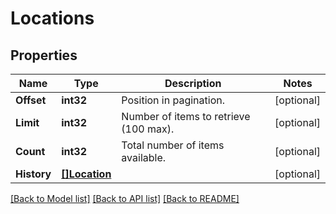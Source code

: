 # Locations

## Properties
Name | Type | Description | Notes
------------ | ------------- | ------------- | -------------
**Offset** | **int32** | Position in pagination. | [optional] 
**Limit** | **int32** | Number of items to retrieve (100 max). | [optional] 
**Count** | **int32** | Total number of items available. | [optional] 
**History** | [**[]Location**](Location.md) |  | [optional] 

[[Back to Model list]](../README.md#documentation-for-models) [[Back to API list]](../README.md#documentation-for-api-endpoints) [[Back to README]](../README.md)


